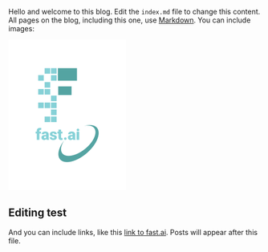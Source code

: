 Hello and welcome to this blog. Edit the `index.md` file to change this content. All pages on the blog, including this one, use [Markdown](https://guides.github.com/features/mastering-markdown/). You can include images:

![Image of fast.ai logo](images/logo.png)

## Editing test

And you can include links, like this [link to fast.ai](https://www.fast.ai). Posts will appear after this file. 

